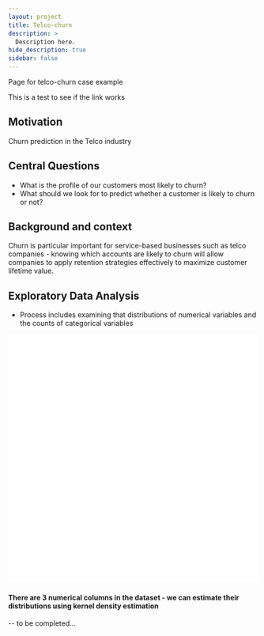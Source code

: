```yaml
---
layout: project
title: Telco-churn
description: >
  Description here.
hide_description: true
sidebar: false
---
```


Page for telco-churn case example

This is a test to see if the link works 

## Motivation 

Churn prediction in the Telco industry 


## Central Questions 

- What is the profile of our customers most likely to churn? 
- What should we look for to predict whether a customer is likely to churn or not? 


## Background and context 

Churn is particular important for service-based businesses such as telco companies - knowing which accounts are likely to churn will allow companies to apply retention strategies effectively to maximize customer lifetime value.


## Exploratory Data Analysis 

- Process includes examining that distributions of numerical variables and the counts of categorical variables


![image](/assets/img/logo.png)

#### There are 3 numerical columns in the dataset - we can estimate their distributions using kernel density estimation 

-- to be completed... 